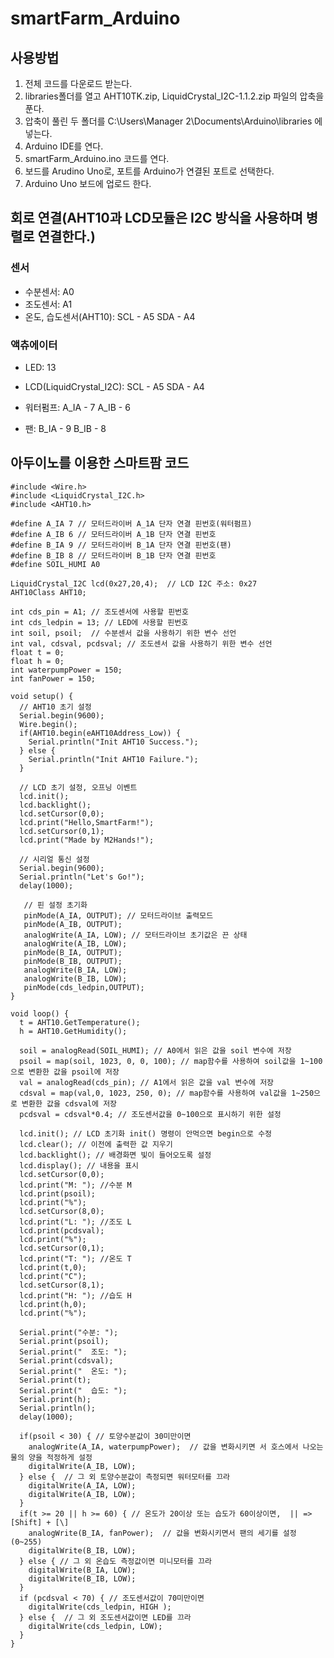 # smartFarm_Arduino

## 사용방법  
1. 전체 코드를 다운로드 받는다.  
2. libraries폴더를 열고 AHT10TK.zip, LiquidCrystal_I2C-1.1.2.zip 파일의 압축을 푼다.  
3. 압축이 풀린 두 폴더를 C:\Users\Manager 2\Documents\Arduino\libraries 에 넣는다.  
4. Arduino IDE를 연다.  
5. smartFarm_Arduino.ino 코드를 연다.  
6. 보드를 Arudino Uno로, 포트를 Arduino가 연결된 포트로 선택한다. 
7. Arduino Uno 보드에 업로드 한다. 

## 회로 연결(AHT10과 LCD모듈은 I2C 방식을 사용하며 병렬로 연결한다.)
### 센서  
- 수분센서: A0
- 조도센서: A1
- 온도, 습도센서(AHT10): 
  SCL - A5
  SDA - A4

### 액츄에이터  
- LED: 13
- LCD(LiquidCrystal_I2C): 
  SCL - A5
  SDA - A4
  
- 워터펌프: 
  A_IA - 7
  A_IB - 6
- 팬: 
  B_IA - 9
  B_IB - 8

## 아두이노를 이용한 스마트팜 코드
```Arduino
#include <Wire.h> 
#include <LiquidCrystal_I2C.h>
#include <AHT10.h>

#define A_IA 7 // 모터드라이버 A_1A 단자 연결 핀번호(워터펌프)
#define A_IB 6 // 모터드라이버 A_1B 단자 연결 핀번호
#define B_IA 9 // 모터드라이버 B_1A 단자 연결 핀번호(팬)
#define B_IB 8 // 모터드라이버 B_1B 단자 연결 핀번호
#define SOIL_HUMI A0

LiquidCrystal_I2C lcd(0x27,20,4);  // LCD I2C 주소: 0x27
AHT10Class AHT10;

int cds_pin = A1; // 조도센서에 사용할 핀번호
int cds_ledpin = 13; // LED에 사용할 핀번호
int soil, psoil;  // 수분센서 값을 사용하기 위한 변수 선언
int val, cdsval, pcdsval; // 조도센서 값을 사용하기 위한 변수 선언
float t = 0;
float h = 0;
int waterpumpPower = 150;
int fanPower = 150;

void setup() {
  // AHT10 초기 설정
  Serial.begin(9600);
  Wire.begin();
  if(AHT10.begin(eAHT10Address_Low)) {
    Serial.println("Init AHT10 Success.");
  } else {
    Serial.println("Init AHT10 Failure.");
  }

  // LCD 초기 설정, 오프닝 이벤트    
  lcd.init();
  lcd.backlight();
  lcd.setCursor(0,0);
  lcd.print("Hello,SmartFarm!");
  lcd.setCursor(0,1);
  lcd.print("Made by M2Hands!");

  // 시리얼 통신 설정
  Serial.begin(9600); 
  Serial.println("Let's Go!");
  delay(1000);

   // 핀 설정 초기화
   pinMode(A_IA, OUTPUT); // 모터드라이브 출력모드
   pinMode(A_IB, OUTPUT);  
   analogWrite(A_IA, LOW); // 모터드라이브 초기값은 끈 상태
   analogWrite(A_IB, LOW);
   pinMode(B_IA, OUTPUT);
   pinMode(B_IB, OUTPUT);  
   analogWrite(B_IA, LOW);
   analogWrite(B_IB, LOW);
   pinMode(cds_ledpin,OUTPUT);
}

void loop() {
  t = AHT10.GetTemperature();
  h = AHT10.GetHumidity();

  soil = analogRead(SOIL_HUMI); // A0에서 읽은 값을 soil 변수에 저장
  psoil = map(soil, 1023, 0, 0, 100); // map함수를 사용하여 soil값을 1~100으로 변환한 값을 psoil에 저장
  val = analogRead(cds_pin); // A1에서 읽은 값을 val 변수에 저장
  cdsval = map(val,0, 1023, 250, 0); // map함수를 사용하여 val값을 1~250으로 변환한 값을 cdsval에 저장
  pcdsval = cdsval*0.4; // 조도센서값을 0~100으로 표시하기 위한 설정
  
  lcd.init(); // LCD 초기화 init() 명령이 안먹으면 begin으로 수정
  lcd.clear(); // 이전에 출력한 값 지우기 
  lcd.backlight(); // 배경화면 빛이 들어오도록 설정 
  lcd.display(); // 내용을 표시
  lcd.setCursor(0,0);
  lcd.print("M: "); //수분 M 
  lcd.print(psoil);
  lcd.print("%");
  lcd.setCursor(8,0);
  lcd.print("L: "); //조도 L
  lcd.print(pcdsval);  
  lcd.print("%");
  lcd.setCursor(0,1);
  lcd.print("T: "); //온도 T
  lcd.print(t,0);
  lcd.print("C");
  lcd.setCursor(8,1);
  lcd.print("H: "); //습도 H
  lcd.print(h,0);  
  lcd.print("%");

  Serial.print("수분: ");
  Serial.print(psoil);
  Serial.print("  조도: ");
  Serial.print(cdsval);
  Serial.print("  온도: ");
  Serial.print(t);
  Serial.print("  습도: ");
  Serial.print(h);
  Serial.println();
  delay(1000); 

  if(psoil < 30) { // 토양수분값이 30미만이면
    analogWrite(A_IA, waterpumpPower);  // 값을 변화시키면 서 호스에서 나오는 물의 양을 적정하게 설정
    digitalWrite(A_IB, LOW);    
  } else {  // 그 외 토양수분값이 측정되면 워터모터를 끄라
    digitalWrite(A_IA, LOW);
    digitalWrite(A_IB, LOW);
  } 
  if(t >= 20 || h >= 60) { // 온도가 20이상 또는 습도가 60이상이면,  || => [Shift] + [\]
    analogWrite(B_IA, fanPower);  // 값을 변화시키면서 팬의 세기를 설정(0~255)
    digitalWrite(B_IB, LOW);
  } else { // 그 외 온습도 측정값이면 미니모터를 끄라
    digitalWrite(B_IA, LOW);
    digitalWrite(B_IB, LOW);
  }
  if (pcdsval < 70) { // 조도센서값이 70미만이면
    digitalWrite(cds_ledpin, HIGH );   
  } else {  // 그 외 조도센서값이면 LED를 끄라
    digitalWrite(cds_ledpin, LOW);    
  }
}

```
